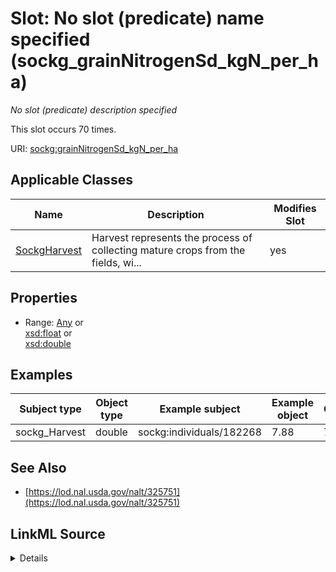 

# Slot: No slot (predicate) name specified (sockg_grainNitrogenSd_kgN_per_ha)


_No slot (predicate) description specified_






This slot occurs 70 times.


URI: [sockg:grainNitrogenSd_kgN_per_ha](https://idir.uta.edu/sockg-ontology/docs/grainNitrogenSd_kgN_per_ha)



<!-- no inheritance hierarchy -->





## Applicable Classes

| Name | Description | Modifies Slot |
| --- | --- | --- |
| [SockgHarvest](../classes/SockgHarvest.md) | Harvest represents the process of collecting mature crops from the fields, wi... |  yes  |







## Properties

* Range: [Any](../classes/Any.md)&nbsp;or&nbsp;<br />[xsd:float](http://www.w3.org/2001/XMLSchema#float)&nbsp;or&nbsp;<br />[xsd:double](http://www.w3.org/2001/XMLSchema#double)






## Examples

| Subject type | Object type | Example subject | Example object | Occurrences |
| --- | --- | --- | --- | --- |
| sockg_Harvest | double | sockg:individuals/182268 | 7.88 | 70 |


## See Also

* [https://lod.nal.usda.gov/nalt/325751](https://lod.nal.usda.gov/nalt/325751)



## LinkML Source

<details>

```yaml
name: sockg_grainNitrogenSd_kgN_per_ha
annotations:
  count:
    tag: count
    value: 70
description: No slot (predicate) description specified
title: No slot (predicate) name specified
examples:
- object:
    example_object: '7.88'
    example_object_type: double
    example_predicate: sockg:grainNitrogenSd_kgN_per_ha
    example_subject: sockg:individuals/182268
    example_subject_type: sockg_Harvest
from_schema: soc-kg
see_also:
- https://lod.nal.usda.gov/nalt/325751
rank: 1000
domain: sockg_Harvest
slot_uri: sockg:grainNitrogenSd_kgN_per_ha
alias: sockg_grainNitrogenSd_kgN_per_ha
domain_of:
- sockg_Harvest
range: Any
any_of:
- range: float
- range: double

```
</details>